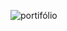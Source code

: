 ![portifólio](https://github.com/JeffersonRPM/portifolio/assets/48998618/6dc45615-91b8-4765-9f09-2f519158a594)
